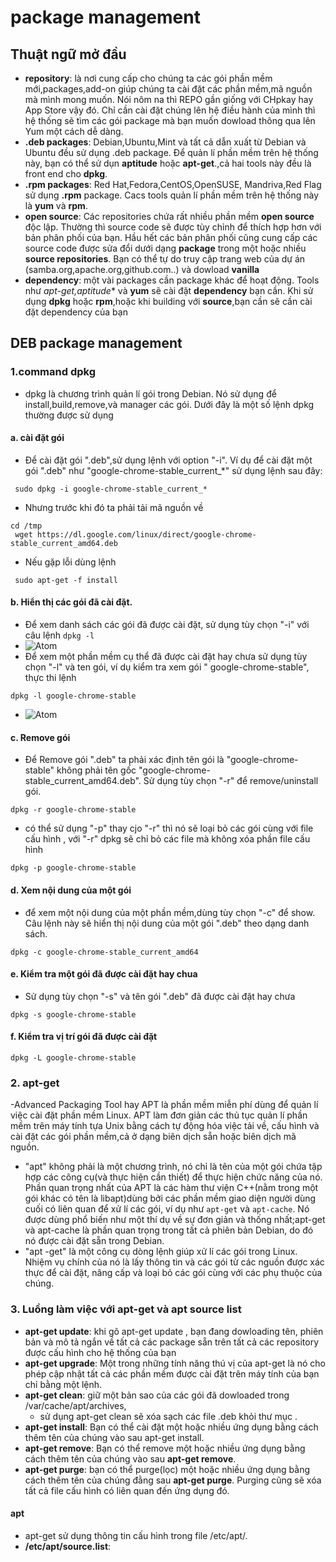 # package management # 
## Thuật ngữ mở đầu ## 
- **repository**: là nơi cung cấp cho chúng ta các gói phần mềm mới,packages,add-on giúp chúng ta cài đặt các phần mềm,mã nguồn mà mình mong muốn. Nói nôm na thì REPO gần giống với CHpkay hay App Store vậy đó. Chỉ cần cài đặt chúng lên hệ điều hành của mình thì hệ thống sẽ tìm các gói package mà bạn muốn dowload thông qua lên Yum một cách dễ dàng. 
- **.deb packages**: Debian,Ubuntu,Mint và tất cả dẫn xuất từ Debian và Ubuntu đều sử dụng .deb package. Để quản lí phần mềm trên hệ thống này, bạn có thể sử dụn **aptitude** hoặc **apt-get**.,cả hai tools này đều là front end cho **dpkg**. 
- **.rpm packages**: Red Hat,Fedora,CentOS,OpenSUSE, Mandriva,Red Flag sử dụng **.rpm** package. Cacs tools quản lí phần mềm trên hệ thống này là **yum** và **rpm**. 
- **open source**: Các repositories chứa rất nhiều phần mềm **open source** độc lập. Thường thì source code sẽ được tùy chỉnh để thích hợp hơn với bản phân phối của bạn. Hầu hết các bản phân phối cũng cung cấp các source code được sửa đổi dưới dạng **package** trong một hoặc nhiều **source repositories**. Bạn có thể tự do truy cập trang web của dự án (samba.org,apache.org,github.com..) và dowload **vanilla**
- **dependency**: một vài packages cần package khác để hoạt động. Tools như **apt-get*,aptitude** và **yum** sẽ cài đặt **dependency** bạn cần. Khi sử dụng **dpkg** hoặc **rpm**,hoặc khi building với **source**,bạn cần sẽ cần cài đặt dependency của bạn


## DEB package management ## 
### 1.command dpkg ##
- dpkg là chương trình quản lí gói trong Debian. Nó sử dụng để install,build,remove,và manager các gói. Dưới đây là một số lệnh dpkg thường được sử dụng 
#### a. cài đặt gói 
- Để cài đặt gói ".deb",sử dụng lệnh với option "-i". Ví dụ để cài đặt một gói ".deb" như "google-chrome-stable_current_*" sử dụng lệnh sau đây: 
```
 sudo dpkg -i google-chrome-stable_current_*
```
- Nhưng trước khi đó ta phải tải mã nguồn về 
```
cd /tmp
 wget https://dl.google.com/linux/direct/google-chrome-stable_current_amd64.deb
```
- Nếu gặp lỗi dùng lệnh 
```
 sudo apt-get -f install
```
#### b. Hiển thị các gói đã cài đặt. 
- Để xem danh sách các gói đã được cài đặt, sử dụng tùy chọn "-i" với câu lệnh `dpkg -l`
- ![Atom](https://i.imgur.com/hOx3ydZ.png)
- Để xem một phần mềm cụ thể đã được cài đặt hay chưa sử dụng tùy chọn "-l" và ten gói, ví dụ kiểm tra xem gói " google-chrome-stable", thực thi lệnh 
```
dpkg -l google-chrome-stable
```
- ![Atom](https://i.imgur.com/t7RJ1FN.png)
#### c. Remove gói
- Để Remove gói ".deb" ta phải xác định tên gói là "google-chrome-stable" không phải tên gốc "google-chrome-stable_current_amd64.deb". Sử dụng tùy chọn "-r" để remove/uninstall gói. 
```
dpkg -r google-chrome-stable 
```
- có thể sử dụng "-p" thay cjo "-r" thì nó sẽ loại bỏ các gói cùng với file cấu hình , với "-r" dpkg sẽ chỉ bỏ các file mà không xóa phần file cấu hình
```
dpkg -p google-chrome-stable
```
#### d. Xem nội dung của một gói 
- để xem một nội dung của một phần mềm,dùng tùy chọn "-c" để show. Câu lệnh này sẽ hiển thị nội dung của một gói ".deb" theo dạng danh sách. 
```
dpkg -c google-chrome-stable_current_amd64
```    
#### e. Kiểm tra một gói đã được cài đặt hay chua 
- Sử dụng tùy chọn "-s" và tên gói ".deb" đã được cài đặt hay chưa 
```
dpkg -s google-chrome-stable
```
#### f. Kiểm tra vị trí gói đã được cài đặt 
```
dpkg -L google-chrome-stable
```

### 2. apt-get ### 
-Advanced Packaging Tool hay APT là phần mềm miễn phí dùng để quản lí việc cài đặt phần mềm Linux. APT làm đơn giản các thủ tục quản lí phần mềm trên máy tính tựa Unix bằng cách tự động hóa việc tải về, cấu hình và cài đặt các gói phần mềm,cả ở dạng biên dịch sẵn hoặc biên dịch mã nguồn. 
- "apt" không phải là một chương trình, nó chỉ là tên của một gói chứa tập hợp các công cụ(và thực hiện cần thiết) để thực hiện chức năng của nó. Phần quan trọng nhất của APT là các hàm thư viện C++(nằm  trong một gói khác có tên là libapt)dùng bởi các phần mềm giao diện người dùng cuối có liên quan để xử lí các gói, ví dụ như `apt-get` và `apt-cache`. Nó được dùng phổ biến như một thí dụ về sự đơn giản và thống nhất;apt-get và apt-cache là phần quan trọng trong tất cả phiên bản Debian, do đó nó được cài đặt sẵn trong Debian.
- "apt -get" là một công cụ dòng lệnh giúp xử lí các gói trong Linux. Nhiệm vụ chính của nó là lấy thông tin và các gói từ các nguồn được xác thực để cài đặt, nâng cấp và loại bỏ các gói cùng với các phụ thuộc của chúng. 
### 3. Luồng làm việc với apt-get và apt source list ### 
- **apt-get update**: khi gõ apt-get update , bạn đang dowloading tên, phiên bản và mô tả ngắn về tất cả các package sẵn trên tất cả các repository được cấu hình cho hệ thống của bạn
- **apt-get upgrade**: Một trong những tính năng thú vị của apt-get là nó cho phép cập nhật tất cả các phần mềm được cài đặt trên máy tính của bạn chỉ bằng một lệnh. 
- **apt-get clean**: giữ một bản sao của các gói đã dowloaded trong /var/cache/apt/archives,
   - sử dụng apt-get clean sẽ xóa sạch các file .deb khỏi thư mục . 
- **apt-get install**: Bạn có thể cài đặt một hoặc nhiều ứng dụng bằng cách thêm tên của chúng vào sau apt-get install. 
- **apt-get remove**: Bạn có thể remove một hoặc nhiều ứng dụng bằng cách thêm tên của chúng vào sau **apt-get remove**. 
- **apt-get purge**: bạn có thể purge(lọc) một hoặc nhiều ứng dụng bằng cách thêm tên của chúng đằng sau **apt-get purge**. Purging cũng sẽ xóa tất cả file cấu hình có liên quan đến ứng dụng đó. 

#### apt 
- apt-get sử dụng thông tin cấu hình trong file /etc/apt/.
- **/etc/apt/source.list**: 
   




